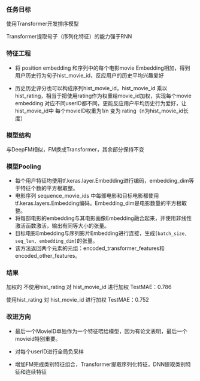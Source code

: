 ### 任务目标
使用Transformer开发排序模型

Transformer提取句子（序列化特征）的能力强于RNN


### 特征工程
* 将 position embedding 和序列中的每个电影movie Embedding相加，得到用户历史行为句子hist_movie_id，反应用户的历史平均兴趣爱好

* 历史历史评分也可以构成序列hist_movie_id，hist_movie_id 乘以 hist_rating，相当于把使用rating作为权重给movie_id加权，实现每个movie embedding 对应不同userID都不同，更能反应用户平均历史行为爱好，让hist_movie_id中 每个movieID权重为1/n 变为 rating（n为hist_movie_id长度）

### 模型结构
与DeepFM相似，FM换成Transformer，其余部分保持不变

### 模型Pooling
* 每个用户特征均使用tf.keras.layer.Embedding进行编码，embedding_dim等于特征个数的平方根取整。
* 电影序列 sequence_movie_ids 中每部电影和目标电影都使用tf.keras.layers.Embedding编码。Embedding_dim是电影数量的平方根取整。
* 将每部电影的embedding与其电影画像Embedding融合起来，并使用非线性激活函数激活，输出有同等大小的张量。
* 目标电影Embedding与序列影片Embedding进行连接，生成`[batch_size, seq_len, embedding_dim]`的张量。
* 该方法返回两个元素的元组：encoded_transformer_features和encoded_other_features。

### 结果
加权的
不使用hist_rating 对 hist_movie_id 进行加权
TestMAE：0.786

使用hist_rating 对 hist_movie_id 进行加权
TestMAE：0.752

### 改进方向
* 最后一个MovieID单独作为一个特征喂给模型，因为有论文表明，最后一个movieid特别重要。

* 对每个userID进行全局负采样

* 增加FM完成类别特征组合，Transformer提取序列化特征，DNN提取类别特征和连续特征
